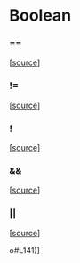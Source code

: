 # Boolean

### ==



[[source](https://github.com/goby-lang/goby/tree/f32c1fcbfd7e1df021948de1065d342e95ebd03d/vm/boolean.go#L48)]

### !=



[[source](https://github.com/goby-lang/goby/tree/f32c1fcbfd7e1df021948de1065d342e95ebd03d/vm/boolean.go#L76)]

### !



[[source](https://github.com/goby-lang/goby/tree/f32c1fcbfd7e1df021948de1065d342e95ebd03d/vm/boolean.go#L104)]

### &&



[[source](https://github.com/goby-lang/goby/tree/f32c1fcbfd7e1df021948de1065d342e95ebd03d/vm/boolean.go#L119)]

### ||



[[source](https://github.com/goby-lang/goby/tree/f32c1fcbfd7e1df021948de1065d342e95ebd03d/vm/boolean.go#L141)]

o#L141)]

